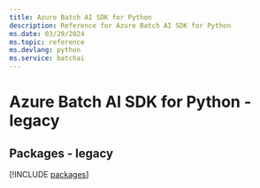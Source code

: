 ```yaml
---
title: Azure Batch AI SDK for Python
description: Reference for Azure Batch AI SDK for Python
ms.date: 03/29/2024
ms.topic: reference
ms.devlang: python
ms.service: batchai
---
```

# Azure Batch AI SDK for Python - legacy
## Packages - legacy
[!INCLUDE [packages](batch-ai-index.md)]